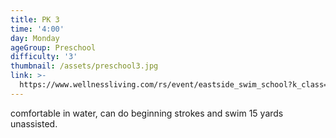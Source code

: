 ```yaml
---
title: PK 3
time: '4:00'
day: Monday
ageGroup: Preschool
difficulty: '3'
thumbnail: /assets/preschool3.jpg
link: >-
  https://www.wellnessliving.com/rs/event/eastside_swim_school?k_class=93130&k_class_tab=10864
---
```

comfortable in water, can do beginning strokes and swim 15 yards unassisted.
